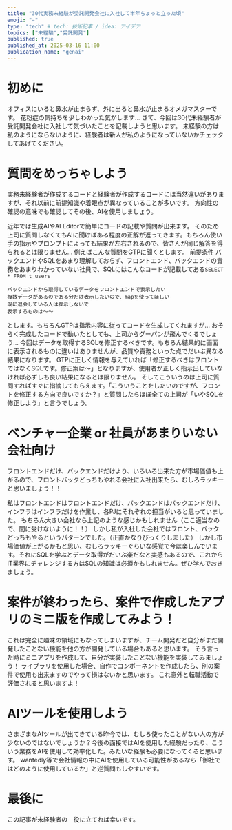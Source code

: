 ```yaml
---
title: "30代実務未経験が受託開発会社に入社して半年ちょっと立った頃"
emoji: "✏️"
type: "tech" # tech: 技術記事 / idea: アイデア
topics: ["未経験","受託開発"]
published: true
published_at: 2025-03-16 11:00
publication_name: "genai"
---
```


# 初めに
オフィスにいると鼻水が止まらず、外に出ると鼻水が止まるオメガマスターです。
花粉症の気持ちを少しわかった気がします…
さて、今回は30代未経験者が受託開発会社に入社して気づいたことを記載しようと思います。
未経験の方は私のようにならないように、経験者は新人が私のようになっていないかチェックしてあげてください。

# 質問をめっちゃしよう
実務未経験者が作成するコードと経験者が作成するコードには当然違いがありますが、それ以前に前提知識や着眼点が異なっていることが多いです。
方向性の確認の意味でも確認してその後、AIを使用しましょう。

近年では生成AIやAI Editorで簡単にコードの記載や質問が出来ます。
そのため上司に質問しなくてもAIに聞けばある程度の正解が返ってきます。もちろん使い手の指示やプロンプトによっても結果が左右されるので、皆さんが同じ解答を得られるとは限りません…
例えばこんな質問をGTPに聞くとします。
前提条件
バックエンドやSQLをあまり理解しておらず、フロントエンド、バックエンドの責務をあまりわかっていない社員で、SQLにはこんなコードが記載してある`SELECT * FROM t_users`

```
バックエンドから取得しているデータをフロントエンドで表示したい
複数データがあるのである分だけ表示したいので、mapを使ってほしい
既に退会している人は表示しないで
表示するものは〜〜
```
とします。もちろんGTPは指示内容に従ってコードを生成してくれますが…
おそらく完成したコードで動いたとしても、上司からグーパンが飛んでくるでしょう…
今回はデータを取得するSQLを修正するべきです。もちろん結果的に画面に表示されるものに違いはありませんが、品質や責務といった点でだいぶ異なる結果になります。
GTPに正しく情報を与えていれば「修正するべきはフロントではなくSQLです。修正案は〜」となりますが、使用者が正しく指示出していなければ必ずしも良い結果になるとは限りません。
そしてこういうのは上司に質問すればすぐに指摘してもらえます。「こういうことをしたいのですが、フロントを修正する方向で良いですか？」と質問したらほぼ全ての上司が「いやSQLを修正しよう」と言うでしょう。

# ベンチャー企業 or 社員があまりいない会社向け
フロントエンドだけ、バックエンドだけより、いろいろ出来た方が市場価値も上がるので、フロントバックどっちもやれる会社に入社出来たら、むしろラッキーと思いましょう！！

私はフロントエンドはフロントエンドだけ、バックエンドはバックエンドだけ、インフラはインフラだけを作業し、各PJにそれぞれの担当がいると思っていました。
もちろん大きい会社なら上記のような感じかもしれません（ここ適当なので、間に受けないように！！）
しかし私が入社した会社ではフロント、バックどっちもやるというパターンでした。（正直かなりびっくりしました）
しかし市場価値が上がるかもと思い、むしろラッキーぐらいな感覚で今は楽しんでいます。それにSQLを学ぶとデータ取得がだいぶ楽だなと実感もあるので、これからIT業界にチャレンジする方はSQLの知識は必須かもしれません。ぜひ学んでおきましょう。

# 案件が終わったら、案件で作成したアプリのミニ版を作成してみよう！
これは完全に趣味の領域にもなってしまいますが、チーム開発だと自分がまだ開発したことない機能を他の方が開発している場合もあると思います。
そう言った時にミニアプリを作成して、自分が実装したことない機能を実装してみましょう！
ライブラリを使用した場合、自作でコンポーネントを作成したら、別の案件で使用も出来ますのでやって損はないかと思います。
これ意外と転職活動で評価されると思いますよ！

# AIツールを使用しよう
さまざまなAIツールが出てきている昨今では、むしろ使ったことがない人の方が少ないのではないでしょうか？今後の面接ではAIを使用した経験だったり、こういう業務をAIを使用して効率化した。みたいな経験も必要になってくると思います。
wantedly等で会社情報の中にAIを使用している可能性があるなら「御社ではどのように使用しているか」と逆質問もしやすいです。

# 最後に
この記事が未経験者の　役に立てれば幸いです。